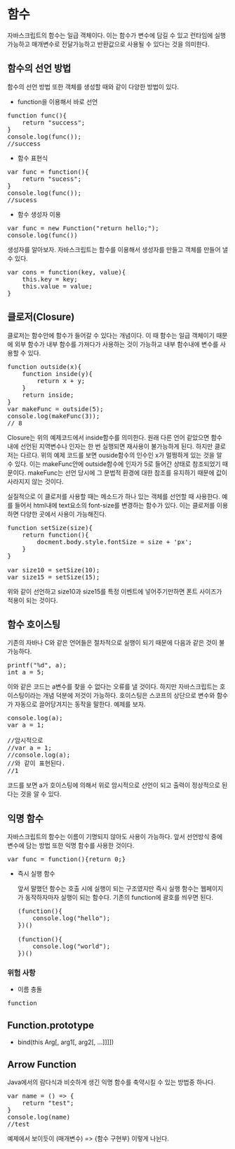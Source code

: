 함수
===

자바스크립트의 함수는 일급 객체이다. 이는 함수가 변수에 담길 수 있고 런타임에 실행가능하고 매개변수로 전달가능하고 반환값으로 사용될 수 있다는 것을 의미한다.

## 함수의 선언 방법

함수의 선언 방법 또한 객체를 생성할 때와 같이 다양한 방법이 있다.

- function을 이용해서 바로 선언
<pre>
function func(){
    return "success";
}
console.log(func());
//success</pre>

- 함수 표현식
<pre>
var func = function(){
    return "sucess";
}
console.log(func());
//sucess</pre>

- 함수 생성자 이용
<pre>
var func = new Function("return hello;");
console.log(func())</pre>

생성자를 알아보자. 자바스크립트는 함수를 이용해서 생성자를 만들고 객체를 만들어 낼 수 있다.
<pre>
var cons = function(key, value){
    this.key = key;
    this.value = value;
}</pre>

## 클로저(Closure)

클로저는 함수안에 함수가 들어갈 수 있다는 개념이다. 이 때 함수는 일급 객체이기 때문에 외부 함수가 내부 함수를 가져다가 사용하는 것이 가능하고 내부 함수내에 변수를 사용할 수 있다.
<pre>
function outside(x){
    function inside(y){
        return x + y;
    }
    return inside;
}
var makeFunc = outside(5);
console.log(makeFunc(3));
// 8</pre>
Closure는 위의 예제코드에서 inside함수를 의미한다. 원래 다른 언어 같았으면 함수 내에 선언된 지역변수나 인자는 한 번 실행되면 재사용이 불가능하게 된다. 하지만 클로저는 다르다. 위의 예제 코드를 보면 ouside함수의 인수인 x가 멀쩡하게 있는 것을 알 수 있다. 이는 makeFunc안에 outside함수에 인자가 5로 들어간 상태로 참조되었기 때문이다. makeFunc는 선언 당시에 그 문법적 환경에 대한 참조를 유지하기 때문에 값이 사라지지 않는 것이다.

실질적으로 이 클로저를 사용할 때는 메소드가 하나 있는 객체를 선언할 때 사용한다. 예를 들어서 html내에 text요소의 font-size를 변경하는 함수가 있다. 이는 클로저를 이용하면 다양한 곳에서 사용이 가능해진다.

<pre>
function setSize(size){
    return function(){
        docment.body.style.fontSize = size + 'px';
    }
}

var size10 = setSize(10);
var size15 = setSize(15);</pre>

위와 같이 선언하고 size10과 size15를 특정 이벤트에 넣어주기만하면 폰트 사이즈가 적용이 되는 것이다.

## 함수 호이스팅
기존의 자바나 C와 같은 언어들은 절차적으로 실행이 되기 때문에 다음과 같은 것이 불가능하다.
<pre>
printf("%d", a);
int a = 5;</pre>
이와 같은 코드는 a변수를 찾을 수 없다는 오류를 낼 것이다. 하지만 자바스크립트는 호이스팅이라는 개념 덕분에 저것이 가능하다. 호이스팅은 스코프의 상단으로 변수와 함수가 자동으로 끌어당겨지는 동작을 말한다. 예제를 보자.
<pre>
console.log(a);
var a = 1;

//암시적으로
//var a = 1;
//console.log(a);
//와 같이 표현된다.
//1</pre>
코드를 보면 a가 호이스팅에 의해서 위로 암시적으로 선언이 되고 출력이 정상적으로 된다는 것을 알 수 있다.

## 익명 함수
자바스크립트의 함수는 이름이 기명되지 않아도 사용이 가능하다. 앞서 선언방식 중에 변수에 담는 방법 또한 익명 함수를 사용한 것이다.
<pre>
var func = function(){return 0;}</pre>

- 즉시 실행 함수
  
  앞서 말했던 함수는 호출 시에 실행이 되는 구조였지만 즉시 실행 함수는 웹페이지가 동작하자마자 실행이 되는 함수다. 기존의 function에 괄호를 씌우면 된다.
  <pre>
  (function(){
      console.log("hello");
  })()
  
  (function(){
      console.log("world");
  })()</pre>

### 위험 사항
- 이름 충돌
<pre>
function </pre>


## Function.prototype
- bind(this Arg[, arg1[, arg2[, ...]]]])

## Arrow Function
Java에서의 람다식과 비슷하게 생긴 익명 함수를 축약시킬 수 있는 방법중 하나다. 

<pre>
var name = () => {
    return "test";
}
console.log(name)
//test</pre>

예제에서 보이듯이 (매개변수) => {함수 구현부} 이렇게 나뉜다.


